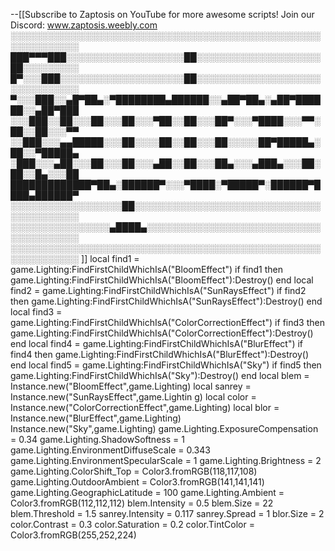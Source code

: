 --[[Subscribe to Zaptosis on YouTube for more awesome scripts!
Join our Discord: www.zaptosis.weebly.com
░░░░░░░░░░░░░░░░░░░░░░░░░░░░░░░░░░░░░░░░░░░░░░░░░░░░░░░░░░░░░
███▀▀▀███░░░░░░░░░░░░░░░░░░░██░░░░░░░░░░░░░░░░░░░░██░░░░░░░░░
█▀░░░███░░░░░░░░░░░░░░░░░░░░██░░░░░░░░░░░░░░░░░░░░░░░░░░░░░░░
▀░░░███░░▄█▀██▄░▀████████▄██████░░▄██▀██▄░▄██▀██████░░▄██▀███
░░░███░░██░░░██░░░██░░░▀██░░██░░░██▀░░░▀████░░░▀▀░██░░██░░░▀▀
░░███░░░▄▄█████░░░██░░░░██░░██░░░██░░░░░██▀█████▄░██░░▀█████▄
░███░░░▄██░░░██░░░██░░░▄██░░██░░░██▄░░░▄███▄░░░██░██░░█▄░░░██
█████████████▀██▄░██████▀░░░▀████░▀█████▀░██████▀████▄██████▀
░░░░░░░░░░░░░░░░░░██░░░░░░░░░░░░░░░░░░░░░░░░░░░░░░░░░░░░░░░░░
░░░░░░░░░░░░░░░░▄████▄░░░░░░░░░░░░░░░░░░░░░░░░░░░░░░░░░░░░░░░
░░░░░░░░░░░░░░░░░░░░░░░░░░░░░░░░░░░░░░░░░░░░░░░░░░░░░░░░░░░░░
]]
local find1 = game.Lighting:FindFirstChildWhichIsA("BloomEffect") if find1 then
    game.Lighting:FindFirstChildWhichIsA("BloomEffect"):Destroy()
end
local find2 = game.Lighting:FindFirstChildWhichIsA("SunRaysEffect") if find2 then
    game.Lighting:FindFirstChildWhichIsA("SunRaysEffect"):Destroy()
end
local find3 = game.Lighting:FindFirstChildWhichIsA("ColorCorrectionEffect") if find3 then
    game.Lighting:FindFirstChildWhichIsA("ColorCorrectionEffect"):Destroy()
end
local find4 = game.Lighting:FindFirstChildWhichIsA("BlurEffect") if find4 then
    game.Lighting:FindFirstChildWhichIsA("BlurEffect"):Destroy()
end
local find5 = game.Lighting:FindFirstChildWhichIsA("Sky") if find5 then
    game.Lighting:FindFirstChildWhichIsA("Sky"):Destroy()
end
local blem = Instance.new("BloomEffect",game.Lighting)
local sanrey = Instance.new("SunRaysEffect",game.Lightin
g)
local color = Instance.new("ColorCorrectionEffect",game.Lighting)
local blor = Instance.new("BlurEffect",game.Lighting)
Instance.new("Sky",game.Lighting)
game.Lighting.ExposureCompensation = 0.34
game.Lighting.ShadowSoftness = 1
game.Lighting.EnvironmentDiffuseScale = 0.343
game.Lighting.EnvironmentSpecularScale = 1
game.Lighting.Brightness = 2
game.Lighting.ColorShift_Top = Color3.fromRGB(118,117,108)
game.Lighting.OutdoorAmbient = Color3.fromRGB(141,141,141)
game.Lighting.GeographicLatitude = 100
game.Lighting.Ambient = Color3.fromRGB(112,112,112)
blem.Intensity = 0.5
blem.Size = 22
blem.Threshold = 1.5
sanrey.Intensity = 0.117
sanrey.Spread = 1
blor.Size = 2
color.Contrast = 0.3
color.Saturation = 0.2
color.TintColor = Color3.fromRGB(255,252,224)

